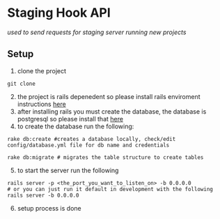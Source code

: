 # Staging Hook API
_used to send requests for staging server running new projects_

## Setup
1. clone the project
```
git clone
```

2. the project is rails depenedent so please install rails enviroment instructions [here](http://installrails.com)
3. after installing rails you must create the database, the database is postgresql so please install that [here](https://www.postgresql.org)
4. to create the database run the following:
```
rake db:create #creates a database locally, check/edit config/database.yml file for db name and credentials
```
```
rake db:migrate # migrates the table structure to create tables
```
5. to start the server run the following
```
rails server -p <the_port_you_want_to_listen_on> -b 0.0.0.0
# or you can just run it default in development with the following
rails server -b 0.0.0.0
```
6. setup process is done

